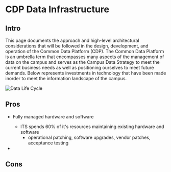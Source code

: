 # CDP Data Infrastructure


## Intro
This page documents the approach and high-level architectural considerations that will be followed in the design, development, and operation of the Common Data Platform (CDP). The Common Data Platform is an umbrella term that encompasses many aspects of the management of data on the campus and serves as the Campus Data Strategy to meet the current business needs as well as positioning ourselves to meet future demands.  Below represents investments in technology that have been made inorder to meet the information landscape of the campus.


![Data Life Cycle](/img/sass_infra.png)


## Pros
* Fully managed hardware and software
    * ITS spends 60% of it's resources maintaining existing hardware and software
        * operational patching, software upgrades, vendor patches, acceptance testing

* 

## Cons